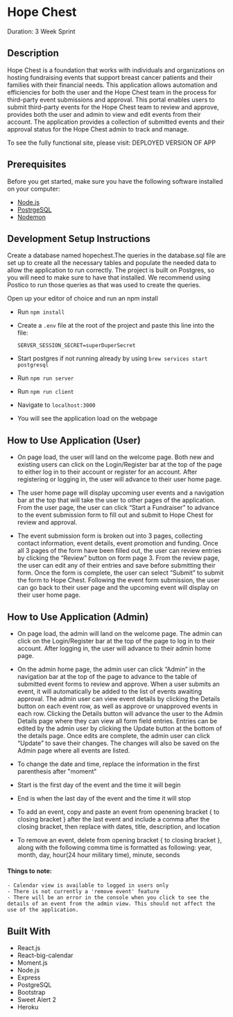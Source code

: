 # Hope Chest

Duration: 3 Week Sprint

## Description

Hope Chest is a foundation that works with individuals and organizations on hosting fundraising events that support breast cancer patients and their families with their financial needs. This application allows automation and efficiencies for both the user and the Hope Chest team in the process for third-party event submissions and approval. This portal enables users to submit third-party events for the Hope Chest team to review and approve, provides both the user and admin to view and edit events from their account. The application provides a collection of submitted events and their approval status for the Hope Chest admin to track and manage.

To see the fully functional site, please visit: DEPLOYED VERSION OF APP

## Prerequisites

Before you get started, make sure you have the following software installed on your computer:

- [Node.js](https://nodejs.org/en/)
- [PostrgeSQL](https://www.postgresql.org/)
- [Nodemon](https://nodemon.io/)

## Development Setup Instructions

Create a database named hopechest.The queries in the database.sql file are set up to create all the necessary tables and populate the needed data to allow the application to run correctly. The project is built on Postgres, so you will need to make sure to have that installed. We recommend using Postico to run those queries as that was used to create the queries.

Open up your editor of choice and run an npm install

- Run `npm install`
- Create a `.env` file at the root of the project and paste this line into the file:

  ```
  SERVER_SESSION_SECRET=superDuperSecret
  ```
- Start postgres if not running already by using `brew services start postgresql`
- Run `npm run server`
- Run `npm run client`
- Navigate to `localhost:3000`
- You will see the application load on the webpage

## How to Use Application (User)

- On page load, the user will land on the welcome page. Both new and existing users can click on the Login/Register bar at the top of the page to either log in to their account or register for an account. After registering or logging in, the user will advance to their user home page.

- The user home page will display upcoming user events and a navigation bar at the top that will take the user to other pages of the application. From the user page, the user can click “Start a Fundraiser” to advance to the event submission form to fill out and submit to Hope Chest for review and approval.

- The event submission form is broken out into 3 pages, collecting contact information, event details, event promotion and funding. Once all 3 pages of the form have been filled out, the user can review entries by clicking the “Review” button on form page 3. From the review page, the user can edit any of their entries and save before submitting their form. Once the form is complete, the user can select “Submit” to submit the form to Hope Chest. Following the event form submission, the user can go back to their user page and the upcoming event will display on their user home page.

## How to Use Application (Admin)

- On page load, the admin will land on the welcome page. The admin can click on the Login/Register bar at the top of the page to log in to their account. After logging in, the user will advance to their admin home page.

- On the admin home page, the admin user can click “Admin” in the navigation bar at the top of the page to advance to the table of submitted event forms to review and approve. When a user submits an event, it will automatically be added to the list of events awaiting approval. The admin user can view event details by clicking the Details button on each event row, as well as approve or unapproved events in each row. Clicking the Details button will advance the user to the Admin Details page where they can view all form field entries. Entries can be edited by the admin user by clicking the Update button at the bottom of the details page. Once edits are complete, the admin user can click “Update” to save their changes. The changes will also be saved on the Admin page where all events are listed.

- To change the date and time, replace the information in the first parenthesis after "moment"
- Start is the first day of the event and the time it will begin
- End is when the last day of the event and the time it will stop

- To add an event, copy and paste an event from openening bracket { to closing bracket } after the last event and include a comma after the closing bracket, then replace with dates, title, description, and location

- To remove an event, delete from opening bracket { to closing bracket }, along with the following comma
  time is formatted as following: year, month, day, hour(24 hour military time), minute, seconds

#### Things to note:
    - Calendar view is available to logged in users only
    - There is not currently a 'remove event' feature
    - There will be an error in the console when you click to see the details of an event from the admin view. This should not affect the use of the application.
    
## Built With

- React.js
- React-big-calendar
- Moment.js
- Node.js
- Express
- PostgreSQL
- Bootstrap
- Sweet Alert 2
- Heroku

